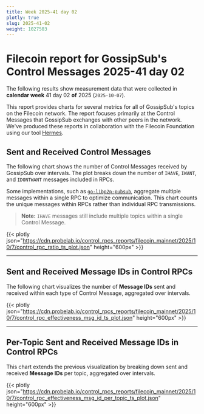 ```yaml
---
title: Week 2025-41 day 02
plotly: true
slug: 2025-41-02
weight: 1027503
---
```


# Filecoin report for GossipSub's Control Messages 2025-41 day 02

The following results show measurement data that were collected in **calendar week** 41  day 02 **of** 
2025 (`2025-10-07`).

This report provides charts for several metrics for all of GossipSub's topics on the Filecoin network.
The report focuses primarily at the Control Messages that GossipSub exchanges with other peers in the network.
We've produced these reports in collaboration with the Filecoin Foundation using our tool [Hermes](/tools/hermes).

## Sent and Received Control Messages

The following chart shows the number of Control Messages received by GossipSub over  intervals. The plot breaks down the number of `IHAVE`, `IWANT`, and `IDONTWANT` messages included in RPCs.

Some implementations, such as [`go-libp2p-pubsub`](https://github.com/libp2p/go-libp2p-pubsub), aggregate multiple messages within a single RPC to optimize communication. This chart counts the unique messages within RPCs rather than individual RPC transmissions.

> **Note:** `IHAVE` messages still include multiple topics within a single Control Message.

{{< plotly json="https://cdn.probelab.io/control_rpcs_reports/filecoin_mainnet/2025/10/7/control_rpc_ratio_ts_plot.json" height="600px" >}}

---

## Sent and Received Message IDs in Control RPCs

The following chart visualizes the number of **Message IDs** sent and received within each type of Control Message, aggregated over  intervals.

{{< plotly json="https://cdn.probelab.io/control_rpcs_reports/filecoin_mainnet/2025/10/7/control_rpc_effectiveness_msg_id_ts_plot.json" height="600px" >}}

---

## Per-Topic Sent and Received Message IDs in Control RPCs

This chart extends the previous visualization by breaking down sent and received **Message IDs** per topic, aggregated over  intervals.

{{< plotly json="https://cdn.probelab.io/control_rpcs_reports/filecoin_mainnet/2025/10/7/control_rpc_effectiveness_msg_id_per_topic_ts_plot.json" height="600px" >}}